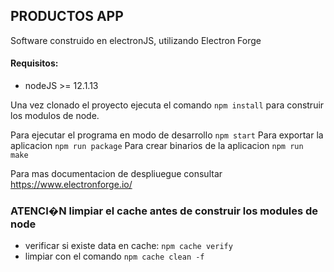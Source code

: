 ## PRODUCTOS APP

Software construido en electronJS, utilizando Electron Forge

#### Requisitos:
- nodeJS >= 12.1.13

Una vez clonado el proyecto ejecuta el comando `npm install` para construir los
modulos de node.

Para ejecutar el programa en modo de desarrollo `npm start`
Para exportar la aplicacion `npm run package`
Para crear binarios de la aplicacion `npm run make`


Para mas documentacion de despliuegue consultar https://www.electronforge.io/


### ATENCI�N limpiar el cache antes de construir los modules de node

- verificar si existe data en cache: `npm cache verify`
- limpiar con el comando `npm cache clean -f`
